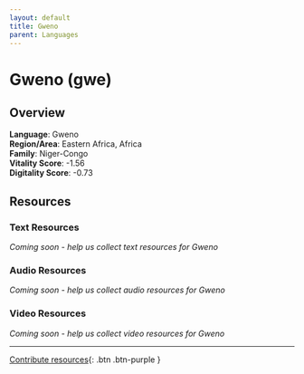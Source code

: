 ```yaml
---
layout: default
title: Gweno
parent: Languages
---
```


# Gweno (gwe)

## Overview

**Language**: Gweno  
**Region/Area**: Eastern Africa, Africa  
**Family**: Niger-Congo  
**Vitality Score**: -1.56  
**Digitality Score**: -0.73  

## Resources

### Text Resources
*Coming soon - help us collect text resources for Gweno*

### Audio Resources
*Coming soon - help us collect audio resources for Gweno*

### Video Resources
*Coming soon - help us collect video resources for Gweno*

---

[Contribute resources](https://fairtrain.github.io/){: .btn .btn-purple }
